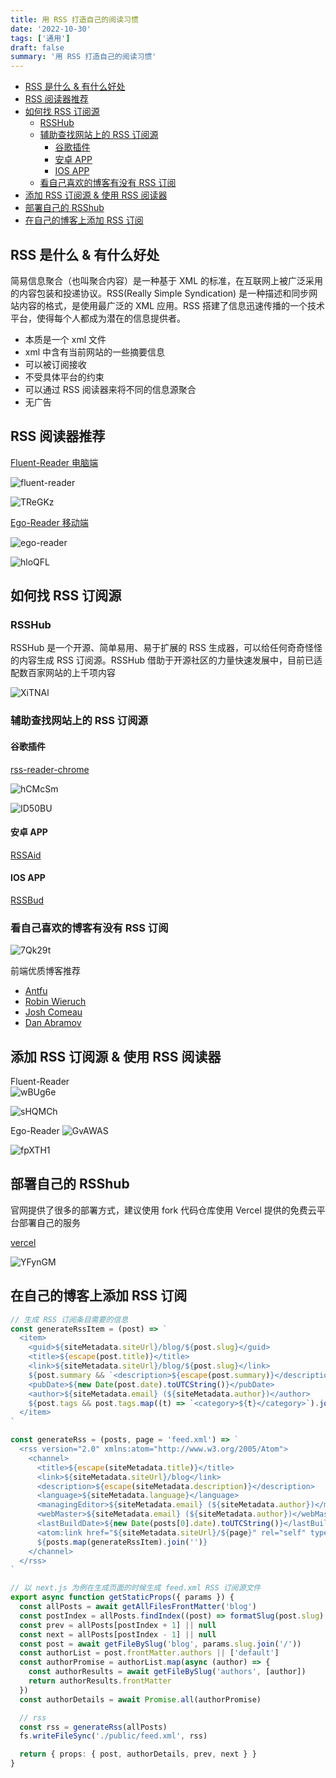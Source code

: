 ```yaml
---
title: 用 RSS 打造自己的阅读习惯
date: '2022-10-30'
tags: ['通用']
draft: false
summary: '用 RSS 打造自己的阅读习惯'
---
```


- [RSS 是什么 & 有什么好处](#rss-是什么--有什么好处)
- [RSS 阅读器推荐](#rss-阅读器推荐)
- [如何找 RSS 订阅源](#如何找-rss-订阅源)
  - [RSSHub](#rsshub)
  - [辅助查找网站上的 RSS 订阅源](#辅助查找网站上的-rss-订阅源)
    - [谷歌插件](#谷歌插件)
    - [安卓 APP](#安卓-app)
    - [IOS APP](#ios-app)
  - [看自己喜欢的博客有没有 RSS 订阅](#看自己喜欢的博客有没有-rss-订阅)
- [添加 RSS 订阅源 & 使用 RSS 阅读器](#添加-rss-订阅源--使用-rss-阅读器)
- [部署自己的 RSShub](#部署自己的-rsshub)
- [在自己的博客上添加 RSS 订阅](#在自己的博客上添加-rss-订阅)

## RSS 是什么 & 有什么好处

简易信息聚合（也叫聚合内容）是一种基于 XML 的标准，在互联网上被广泛采用的内容包装和投递协议。RSS(Really Simple Syndication) 是一种描述和同步网站内容的格式，是使用最广泛的 XML 应用。RSS 搭建了信息迅速传播的一个技术平台，使得每个人都成为潜在的信息提供者。

- 本质是一个 xml 文件
- xml 中含有当前网站的一些摘要信息
- 可以被订阅接收
- 不受具体平台的约束
- 可以通过 RSS 阅读器来将不同的信息源聚合
- 无广告

## RSS 阅读器推荐

[Fluent-Reader 电脑端](https://hyliu.me/fluent-reader/)

![fluent-reader](https://cdn.jsdelivr.net/gh/klaaay/pbed@main/uPic/UnyAP1.jpg)

![TReGKz](https://cdn.jsdelivr.net/gh/klaaay/pbed@main/uPic/TReGKz.jpg)

[Ego-Reader 移动端](https://egorss.com/zh/)

![ego-reader](https://cdn.jsdelivr.net/gh/klaaay/pbed@main/uPic/fyoPvc.jpg)

![hloQFL](https://cdn.jsdelivr.net/gh/klaaay/pbed@main/uPic/hloQFL.jpg)

## 如何找 RSS 订阅源

### RSSHub

RSSHub 是一个开源、简单易用、易于扩展的 RSS 生成器，可以给任何奇奇怪怪的内容生成 RSS 订阅源。RSSHub 借助于开源社区的力量快速发展中，目前已适配数百家网站的上千项内容

![XiTNAl](https://cdn.jsdelivr.net/gh/klaaay/pbed@main/uPic/XiTNAl.jpg)

### 辅助查找网站上的 RSS 订阅源

#### 谷歌插件

[rss-reader-chrome](https://chrome.google.com/webstore/detail/rsshub-radar/kefjpfngnndepjbopdmoebkipbgkggaa)

![hCMcSm](https://cdn.jsdelivr.net/gh/klaaay/pbed@main/uPic/hCMcSm.jpg)

![ID50BU](https://cdn.jsdelivr.net/gh/klaaay/pbed@main/uPic/ID50BU.jpg)

#### 安卓 APP

[RSSAid](https://github.com/LeetaoGoooo/RSSAid)

#### IOS APP

[RSSBud](https://github.com/Cay-Zhang/RSSBud)

### 看自己喜欢的博客有没有 RSS 订阅

![7Qk29t](https://cdn.jsdelivr.net/gh/klaaay/pbed@main/uPic/7Qk29t.jpg)

前端优质博客推荐

- [Antfu](https://antfu.me/)
- [Robin Wieruch](https://www.robinwieruch.de)
- [Josh Comeau](https://www.joshwcomeau.com/)
- [Dan Abramov](https://overreacted.io/)

## 添加 RSS 订阅源 & 使用 RSS 阅读器

Fluent-Reader  
![wBUg6e](https://cdn.jsdelivr.net/gh/klaaay/pbed@main/uPic/wBUg6e.jpg)

![sHQMCh](https://cdn.jsdelivr.net/gh/klaaay/pbed@main/uPic/sHQMCh.jpg)

Ego-Reader
![GvAWAS](https://cdn.jsdelivr.net/gh/klaaay/pbed@main/uPic/GvAWAS.jpg)

![fpXTH1](https://cdn.jsdelivr.net/gh/klaaay/pbed@main/uPic/fpXTH1.jpg)

## 部署自己的 RSShub

官网提供了很多的部署方式，建议使用 fork 代码仓库使用 Vercel 提供的免费云平台部署自己的服务

[vercel](https://docs.rsshub.app/install/#bu-shu-dao-vercel-zeit-now)

![YFynGM](https://cdn.jsdelivr.net/gh/klaaay/pbed@main/uPic/YFynGM.jpg)

## 在自己的博客上添加 RSS 订阅

```ts
// 生成 RSS 订阅条目需要的信息
const generateRssItem = (post) => `
  <item>
    <guid>${siteMetadata.siteUrl}/blog/${post.slug}</guid>
    <title>${escape(post.title)}</title>
    <link>${siteMetadata.siteUrl}/blog/${post.slug}</link>
    ${post.summary && `<description>${escape(post.summary)}</description>`}
    <pubDate>${new Date(post.date).toUTCString()}</pubDate>
    <author>${siteMetadata.email} (${siteMetadata.author})</author>
    ${post.tags && post.tags.map((t) => `<category>${t}</category>`).join('')}
  </item>
`

const generateRss = (posts, page = 'feed.xml') => `
  <rss version="2.0" xmlns:atom="http://www.w3.org/2005/Atom">
    <channel>
      <title>${escape(siteMetadata.title)}</title>
      <link>${siteMetadata.siteUrl}/blog</link>
      <description>${escape(siteMetadata.description)}</description>
      <language>${siteMetadata.language}</language>
      <managingEditor>${siteMetadata.email} (${siteMetadata.author})</managingEditor>
      <webMaster>${siteMetadata.email} (${siteMetadata.author})</webMaster>
      <lastBuildDate>${new Date(posts[0].date).toUTCString()}</lastBuildDate>
      <atom:link href="${siteMetadata.siteUrl}/${page}" rel="self" type="application/rss+xml"/>
      ${posts.map(generateRssItem).join('')}
    </channel>
  </rss>
`

// 以 next.js 为例在生成页面的时候生成 feed.xml RSS 订阅源文件
export async function getStaticProps({ params }) {
  const allPosts = await getAllFilesFrontMatter('blog')
  const postIndex = allPosts.findIndex((post) => formatSlug(post.slug) === params.slug.join('/'))
  const prev = allPosts[postIndex + 1] || null
  const next = allPosts[postIndex - 1] || null
  const post = await getFileBySlug('blog', params.slug.join('/'))
  const authorList = post.frontMatter.authors || ['default']
  const authorPromise = authorList.map(async (author) => {
    const authorResults = await getFileBySlug('authors', [author])
    return authorResults.frontMatter
  })
  const authorDetails = await Promise.all(authorPromise)

  // rss
  const rss = generateRss(allPosts)
  fs.writeFileSync('./public/feed.xml', rss)

  return { props: { post, authorDetails, prev, next } }
}
```
